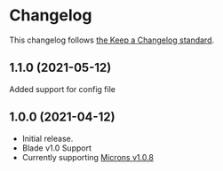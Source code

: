 # Changelog

This changelog follows [the Keep a Changelog standard](https://keepachangelog.com).

## 1.1.0 (2021-05-12)
Added support for config file

## 1.0.0 (2021-04-12)

* Initial release.
* Blade v1.0 Support
* Currently supporting [Microns v1.0.8](https://github.com/stephenhutchings/microns/releases/tag/v1.0.8)
